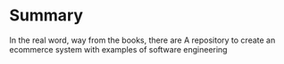 # Summary

In the real word, way from the books, there are 
A repository to create an ecommerce system with examples of software engineering
